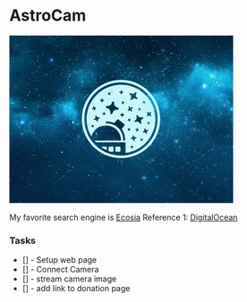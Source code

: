 # AstroCam

![Our Logo](public/assets/astrologo.jpg)

My favorite search engine is [Ecosia](https://www.ecosia.org/?c=en)
Reference 1: [DigitalOcean](https://www.digitalocean.com/community/tutorials/front-and-rear-camera-access-with-javascripts-getusermedia)

### Tasks

+ [] - Setup web page
+ [] - Connect Camera
+ [] - stream camera image
+ [] - add link to donation page
